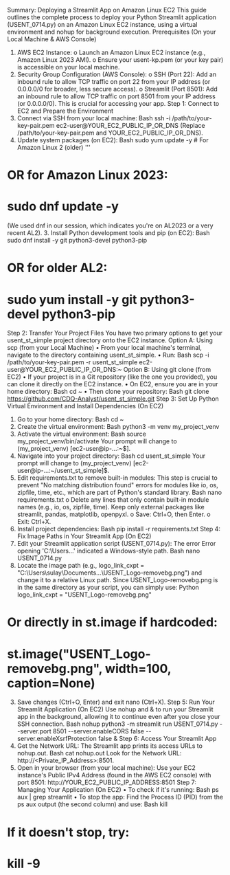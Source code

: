 Summary: Deploying a Streamlit App on Amazon Linux EC2
This guide outlines the complete process to deploy your Python Streamlit application (USENT_0714.py) on an Amazon Linux EC2 instance, using a virtual environment and nohup for background execution.
Prerequisites (On your Local Machine & AWS Console)
1.	AWS EC2 Instance:
o	Launch an Amazon Linux EC2 instance (e.g., Amazon Linux 2023 AMI).
o	Ensure your usent-kp.pem (or your key pair) is accessible on your local machine.
2.	Security Group Configuration (AWS Console):
o	SSH (Port 22): Add an inbound rule to allow TCP traffic on port 22 from your IP address (or 0.0.0.0/0 for broader, less secure access).
o	Streamlit (Port 8501): Add an inbound rule to allow TCP traffic on port 8501 from your IP address (or 0.0.0.0/0). This is crucial for accessing your app.
Step 1: Connect to EC2 and Prepare the Environment
1.	Connect via SSH from your local machine:
Bash
ssh -i /path/to/your-key-pair.pem ec2-user@YOUR_EC2_PUBLIC_IP_OR_DNS
(Replace /path/to/your-key-pair.pem and YOUR_EC2_PUBLIC_IP_OR_DNS).
2.	Update system packages (on EC2):
Bash
sudo yum update -y       # For Amazon Linux 2 (older)
'''


# OR for Amazon Linux 2023:
# sudo dnf update -y
(We used dnf in our session, which indicates you're on AL2023 or a very recent AL2).
3.	Install Python development tools and pip (on EC2):
Bash
sudo dnf install -y git python3-devel python3-pip
# OR for older AL2:
# sudo yum install -y git python3-devel python3-pip
Step 2: Transfer Your Project Files
You have two primary options to get your usent_st_simple project directory onto the EC2 instance.
Option A: Using scp (from your Local Machine)
•	From your local machine's terminal, navigate to the directory containing usent_st_simple.
•	Run:
Bash
scp -i /path/to/your-key-pair.pem -r usent_st_simple ec2-user@YOUR_EC2_PUBLIC_IP_OR_DNS:~
Option B: Using git clone (from EC2)
•	If your project is in a Git repository (like the one you provided), you can clone it directly on the EC2 instance.
•	On EC2, ensure you are in your home directory:
Bash
cd ~
•	Then clone your repository:
Bash
git clone https://github.com/CDQ-Analyst/usent_st_simple.git
Step 3: Set Up Python Virtual Environment and Install Dependencies (On EC2)
1.	Go to your home directory:
Bash
cd ~
2.	Create the virtual environment:
Bash
python3 -m venv my_project_venv
3.	Activate the virtual environment:
Bash
source my_project_venv/bin/activate
Your prompt will change to (my_project_venv) [ec2-user@ip-...:~$].
4.	Navigate into your project directory:
Bash
cd usent_st_simple
Your prompt will change to (my_project_venv) [ec2-user@ip-...:~/usent_st_simple]$.
5.	Edit requirements.txt to remove built-in modules:
This step is crucial to prevent "No matching distribution found" errors for modules like io, os, zipfile, time, etc., which are part of Python's standard library.
Bash
nano requirements.txt
o	Delete any lines that only contain built-in module names (e.g., io, os, zipfile, time). Keep only external packages like streamlit, pandas, matplotlib, openpyxl.
o	Save: Ctrl+O, then Enter.
o	Exit: Ctrl+X.
6.	Install project dependencies:
Bash
pip install -r requirements.txt
Step 4: Fix Image Paths in Your Streamlit App (On EC2)
1.	Edit your Streamlit application script (USENT_0714.py):
The error Error opening 'C:\Users\...' indicated a Windows-style path.
Bash
nano USENT_0714.py
2.	Locate the image path (e.g., logo_link_cxpt = "C:\Users\sulay\Documents\...\USENT_Logo-removebg.png") and change it to a relative Linux path.
Since USENT_Logo-removebg.png is in the same directory as your script, you can simply use:
Python
logo_link_cxpt = "USENT_Logo-removebg.png"
# Or directly in st.image if hardcoded:
# st.image("USENT_Logo-removebg.png", width=100, caption=None)
3.	Save changes (Ctrl+O, Enter) and exit nano (Ctrl+X).
Step 5: Run Your Streamlit Application (On EC2)
Use nohup and & to run your Streamlit app in the background, allowing it to continue even after you close your SSH connection.
Bash
nohup python3 -m streamlit run USENT_0714.py --server.port 8501 --server.enableCORS false --server.enableXsrfProtection false &
Step 6: Access Your Streamlit App
1.	Get the Network URL:
The Streamlit app prints its access URLs to nohup.out.
Bash
cat nohup.out
Look for the Network URL: http://<Private_IP_Address>:8501.
2.	Open in your browser (from your local machine):
Use your EC2 instance's Public IPv4 Address (found in the AWS EC2 console) with port 8501:
http://YOUR_EC2_PUBLIC_IP_ADDRESS:8501
Step 7: Managing Your Application (On EC2)
•	To check if it's running:
Bash
ps aux | grep streamlit
•	To stop the app:
Find the Process ID (PID) from the ps aux output (the second column) and use:
Bash
kill <PID>
# If it doesn't stop, try:
# kill -9 <PID>
